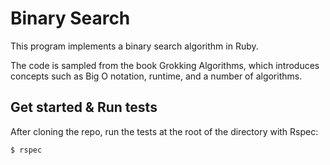 # Binary Search

This program implements a binary search algorithm in Ruby.

The code is sampled from the book Grokking Algorithms, which introduces concepts such as Big O notation, runtime, and a number of algorithms.

## Get started & Run tests
After cloning the repo, run the tests at the root of the directory with Rspec:
```
$ rspec
```

